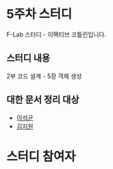 # 5주차 스터디

F-Lab 스터디 - 이펙티브 코틀린입니다.

## 스터디 내용
2부 코드 설계 - 5장 객체 생성


## 대한 문서 정리 대상
  - [이석균](https://github.com/Saerang)
  - [김지원](https://github.com/jiwondev)

# 스터디 참여자

